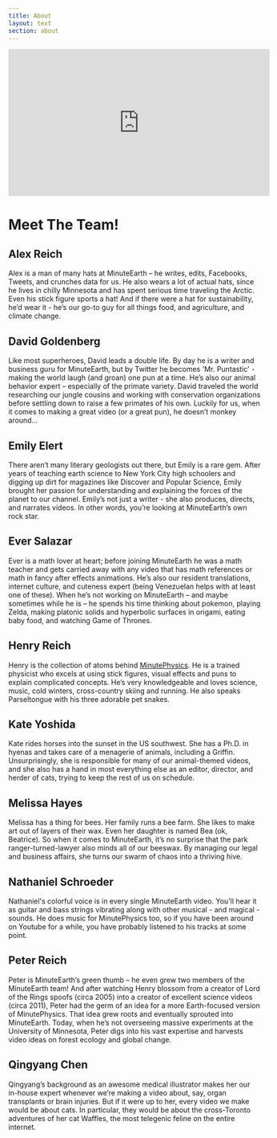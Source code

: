 ```yaml
---
title: About
layout: text
section: about
---
```


<responsive-embed :ratio="16/9" :max-width="720">
  <iframe width="522" height="293" src="https://www.youtube.com/embed/MbHIxbbyOi8" frameborder="0" allow="accelerometer; autoplay; encrypted-media; gyroscope; picture-in-picture" allowfullscreen></iframe>
</responsive-embed>

# Meet The Team!

## Alex Reich

Alex is a man of many hats at MinuteEarth – he writes, edits, Facebooks, Tweets, and crunches data for us. He also wears a lot of actual hats, since he lives in chilly Minnesota and has spent serious time traveling the Arctic. Even his stick figure sports a hat! And if there were a hat for sustainability, he’d wear it - he’s our go-to guy for all things food, and agriculture, and climate change.

## David Goldenberg

Like most superheroes, David leads a double life. By day he is a writer and business guru for MinuteEarth, but by Twitter he becomes 'Mr. Puntastic' - making the world laugh (and groan) one pun at a time. He’s also our animal behavior expert – especially of the primate variety. David traveled the world researching our jungle cousins and working with conservation organizations before settling down to raise a few primates of his own.  Luckily for us, when it comes to making a great video (or a great pun), he doesn’t monkey around...

## Emily Elert

There aren’t many literary geologists out there, but Emily is a rare gem. After years of teaching earth science to New York City high schoolers and digging up dirt for magazines like Discover and Popular Science, Emily brought her passion for understanding and explaining the forces of the planet to our channel. Emily’s not just a writer - she also produces, directs, and narrates videos. In other words, you’re looking at MinuteEarth’s own rock star.

## Ever Salazar

Ever is a math lover at heart; before joining MinuteEarth he was a math teacher and gets carried away with any video that has math references or math in fancy after effects animations. He’s also our resident translations, internet culture, and cuteness expert (being Venezuelan helps with at least one of these). When he’s not working on MinuteEarth – and maybe sometimes while he is – he spends his time thinking about pokemon, playing Zelda, making platonic solids and hyperbolic surfaces in origami, eating baby food, and watching Game of Thrones.

## Henry Reich

Henry is the collection of atoms behind [MinutePhysics][mp]. He is a trained physicist who excels at using stick figures, visual effects and puns to explain complicated concepts. He’s very knowledgeable and loves science, music, cold winters, cross-country skiing and running. He also speaks Parseltongue with his three adorable pet snakes.

## Kate Yoshida

Kate rides horses into the sunset in the US southwest. She has a Ph.D. in hyenas and takes care of a menagerie of animals, including a Griffin. Unsurprisingly, she is responsible for many of our animal-themed videos, and she also has a hand in most everything else as an editor, director, and herder of cats, trying to keep the rest of us on schedule.

## Melissa Hayes

Melissa has a thing for bees. Her family runs a bee farm. She likes to make art out of layers of their wax. Even her daughter is named Bea (ok, Beatrice). So when it comes to MinuteEarth, it’s no surprise that the park ranger-turned-lawyer also minds all of our beeswax. By managing our legal and business affairs, she turns our swarm of chaos into a thriving hive.

## Nathaniel Schroeder

Nathaniel's colorful voice is in every single MinuteEarth video. You'll hear it as guitar and bass strings vibrating along with other musical - and magical - sounds. He does music for MinutePhysics too, so if you have been around on Youtube for a while, you have probably listened to his tracks at some point.

## Peter Reich

Peter is MinuteEarth’s green thumb – he even grew two members of the MinuteEarth team! And after watching Henry blossom from a creator of Lord of the Rings spoofs (circa 2005) into a creator of excellent science videos (circa 2011), Peter had the germ of an idea for a more Earth-focused version of MinutePhysics. That idea grew roots and eventually sprouted into MinuteEarth. Today, when he’s not overseeing massive experiments at the University of Minnesota, Peter digs into his vast expertise and harvests video ideas on forest ecology and global change.

## Qingyang Chen

Qingyang’s background as an awesome medical illustrator makes her our in-house expert whenever we’re making a video about, say, organ transplants or brain injuries. But if it were up to her, every video we make would be about cats. In particular, they would be about the cross-Toronto adventures of her cat Waffles, the most telegenic feline on the entire internet.


[mp]: http://minutephysics.com
